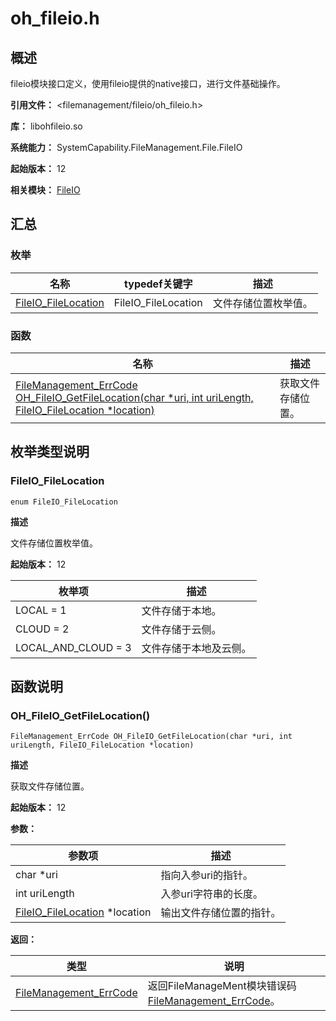 # oh_fileio.h

## 概述

fileio模块接口定义，使用fileio提供的native接口，进行文件基础操作。

**引用文件：** <filemanagement/fileio/oh_fileio.h>

**库：** libohfileio.so

**系统能力：** SystemCapability.FileManagement.File.FileIO

**起始版本：** 12

**相关模块：** [FileIO](capi-fileio.md)

## 汇总

### 枚举

| 名称 | typedef关键字 | 描述 |
| -- | -- | -- |
| [FileIO_FileLocation](#fileio_filelocation) | FileIO_FileLocation | 文件存储位置枚举值。 |

### 函数

| 名称 | 描述 |
| -- | -- |
| [FileManagement_ErrCode OH_FileIO_GetFileLocation(char *uri, int uriLength, FileIO_FileLocation *location)](#oh_fileio_getfilelocation) | 获取文件存储位置。 |

## 枚举类型说明

### FileIO_FileLocation

```
enum FileIO_FileLocation
```

**描述**

文件存储位置枚举值。

**起始版本：** 12

| 枚举项 | 描述 |
| -- | -- |
| LOCAL = 1 | 文件存储于本地。 |
| CLOUD = 2 | 文件存储于云侧。 |
| LOCAL_AND_CLOUD = 3 | 文件存储于本地及云侧。 |


## 函数说明

### OH_FileIO_GetFileLocation()

```
FileManagement_ErrCode OH_FileIO_GetFileLocation(char *uri, int uriLength, FileIO_FileLocation *location)
```

**描述**

获取文件存储位置。

**起始版本：** 12

**参数：**

| 参数项 | 描述 |
| -- | -- |
| char *uri | 指向入参uri的指针。 |
| int uriLength | 入参uri字符串的长度。 |
| [FileIO_FileLocation](capi-oh-fileio-h.md#fileio_filelocation) *location | 输出文件存储位置的指针。 |

**返回：**

| 类型 | 说明 |
| -- | -- |
| [FileManagement_ErrCode](capi-error-code-h.md#filemanagement_errcode) | 返回FileManageMent模块错误码[FileManagement_ErrCode](capi-error-code-h.md#filemanagement_errcode)。 |



